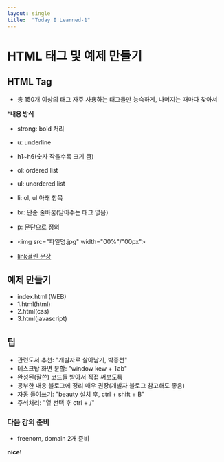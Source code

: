 ```yaml
---
layout: single
title:  "Today I Learned-1"
---
```


# HTML 태그 및 예제 만들기

## HTML Tag

* 총 150개 이상의 태그
  자주 사용하는 태그들만 능숙하게, 나머지는 때마다 찾아서

***<tag>내용</tag> 방식**
  * strong: bold 처리
  * u: underline
  
  * h1~h6(숫자 작을수록 크기 큼)
  
  * ol: ordered list
  * ul: unordered list
  * li: ol, ul 아래 항목
  
  * br: 단순 줄바꿈(닫아주는 태그 없음)
  * p: 문단으로 정의
  
  * <img src="파일명.jpg" width="00%"/"00px">
  
  * <a href="link걸어줄 사이트 주소">link걸린 문장</a>


## 예제 만들기
* index.html (WEB)
* 1.html(html)
* 2.html(css)
* 3.html(javascript)


## 팁
* 관련도서 추천: "개발자로 살아남기, 박종천"
* 데스크탑 화면 분할: "window kew + Tab"
* 완성된(잘쓴) 코드들 받아서 직접 써보도록
* 공부한 내용 블로그에 정리 매우 권장(개발자 블로그 참고해도 좋음)
* 자동 들여쓰기: "beauty 설치 후, ctrl + shift + B"
* 주석처리: "열 선택 후 ctrl + /"


### 다음 강의 준비
* freenom, domain 2개 준비


**nice!**
